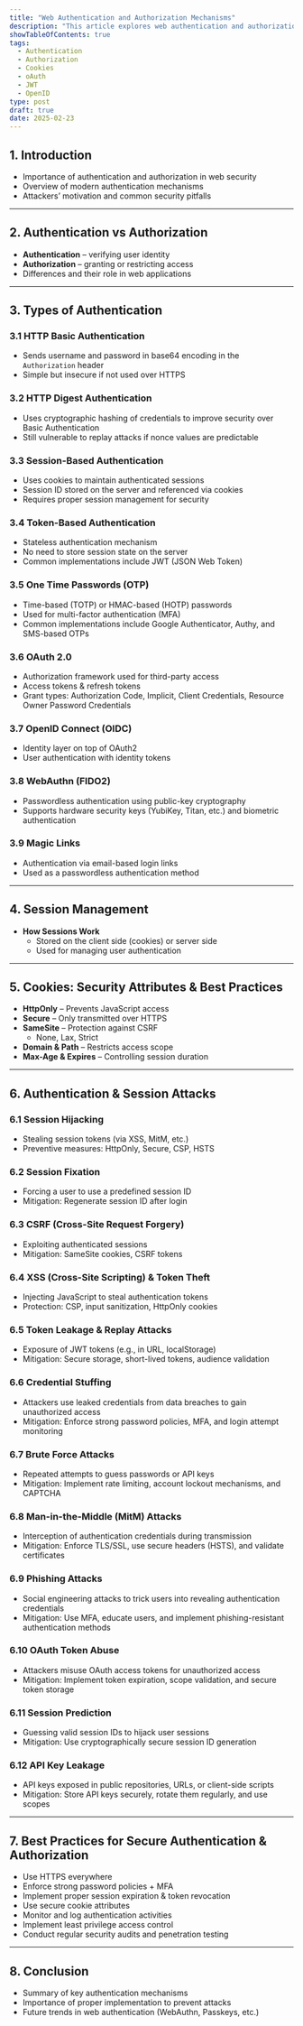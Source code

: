 ```yaml
---
title: "Web Authentication and Authorization Mechanisms"
description: "This article explores web authentication and authorization mechanisms, covering methods like HTTP Basic, Session-Based, Token-Based (JWT, OAuth, OpenID), OTP, and WebAuthn. It details session management, secure cookie attributes, and key attack vectors such as session hijacking, CSRF, XSS, token leakage, and phishing, with mitigation strategies. Best practices include HTTPS enforcement, MFA, session expiration, token revocation, and least privilege access, making it a valuable resource for developers and security professionals."
showTableOfContents: true
tags:
  - Authentication
  - Authorization
  - Cookies
  - oAuth
  - JWT
  - OpenID
type: post
draft: true
date: 2025-02-23
---
```


## 1. Introduction
- Importance of authentication and authorization in web security  
- Overview of modern authentication mechanisms  
- Attackers’ motivation and common security pitfalls  

---

## 2. Authentication vs Authorization
- **Authentication** – verifying user identity  
- **Authorization** – granting or restricting access  
- Differences and their role in web applications  

---

## 3. Types of Authentication
### 3.1 HTTP Basic Authentication
- Sends username and password in base64 encoding in the `Authorization` header
- Simple but insecure if not used over HTTPS

### 3.2 HTTP Digest Authentication
- Uses cryptographic hashing of credentials to improve security over Basic Authentication
- Still vulnerable to replay attacks if nonce values are predictable

### 3.3 Session-Based Authentication
- Uses cookies to maintain authenticated sessions
- Session ID stored on the server and referenced via cookies
- Requires proper session management for security

### 3.4 Token-Based Authentication
- Stateless authentication mechanism
- No need to store session state on the server
- Common implementations include JWT (JSON Web Token)

### 3.5 One Time Passwords (OTP)
- Time-based (TOTP) or HMAC-based (HOTP) passwords
- Used for multi-factor authentication (MFA)
- Common implementations include Google Authenticator, Authy, and SMS-based OTPs

### 3.6 OAuth 2.0
- Authorization framework used for third-party access
- Access tokens & refresh tokens
- Grant types: Authorization Code, Implicit, Client Credentials, Resource Owner Password Credentials

### 3.7 OpenID Connect (OIDC)
- Identity layer on top of OAuth2
- User authentication with identity tokens

### 3.8 WebAuthn (FIDO2)
- Passwordless authentication using public-key cryptography
- Supports hardware security keys (YubiKey, Titan, etc.) and biometric authentication

### 3.9 Magic Links
- Authentication via email-based login links
- Used as a passwordless authentication method

---

## 4. Session Management
- **How Sessions Work**  
  - Stored on the client side (cookies) or server side
  - Used for managing user authentication

---

## 5. Cookies: Security Attributes & Best Practices
- **HttpOnly** – Prevents JavaScript access  
- **Secure** – Only transmitted over HTTPS  
- **SameSite** – Protection against CSRF  
  - None, Lax, Strict  
- **Domain & Path** – Restricts access scope  
- **Max-Age & Expires** – Controlling session duration  

---

## 6. Authentication & Session Attacks
### 6.1 Session Hijacking
- Stealing session tokens (via XSS, MitM, etc.)  
- Preventive measures: HttpOnly, Secure, CSP, HSTS  

### 6.2 Session Fixation
- Forcing a user to use a predefined session ID  
- Mitigation: Regenerate session ID after login  

### 6.3 CSRF (Cross-Site Request Forgery)
- Exploiting authenticated sessions  
- Mitigation: SameSite cookies, CSRF tokens  

### 6.4 XSS (Cross-Site Scripting) & Token Theft
- Injecting JavaScript to steal authentication tokens  
- Protection: CSP, input sanitization, HttpOnly cookies  

### 6.5 Token Leakage & Replay Attacks
- Exposure of JWT tokens (e.g., in URL, localStorage)  
- Mitigation: Secure storage, short-lived tokens, audience validation  

### 6.6 Credential Stuffing
- Attackers use leaked credentials from data breaches to gain unauthorized access
- Mitigation: Enforce strong password policies, MFA, and login attempt monitoring

### 6.7 Brute Force Attacks
- Repeated attempts to guess passwords or API keys
- Mitigation: Implement rate limiting, account lockout mechanisms, and CAPTCHA

### 6.8 Man-in-the-Middle (MitM) Attacks
- Interception of authentication credentials during transmission
- Mitigation: Enforce TLS/SSL, use secure headers (HSTS), and validate certificates

### 6.9 Phishing Attacks
- Social engineering attacks to trick users into revealing authentication credentials
- Mitigation: Use MFA, educate users, and implement phishing-resistant authentication methods

### 6.10 OAuth Token Abuse
- Attackers misuse OAuth access tokens for unauthorized access
- Mitigation: Implement token expiration, scope validation, and secure token storage

### 6.11 Session Prediction
- Guessing valid session IDs to hijack user sessions
- Mitigation: Use cryptographically secure session ID generation

### 6.12 API Key Leakage
- API keys exposed in public repositories, URLs, or client-side scripts
- Mitigation: Store API keys securely, rotate them regularly, and use scopes

---

## 7. Best Practices for Secure Authentication & Authorization
- Use HTTPS everywhere  
- Enforce strong password policies + MFA  
- Implement proper session expiration & token revocation  
- Use secure cookie attributes  
- Monitor and log authentication activities  
- Implement least privilege access control  
- Conduct regular security audits and penetration testing  

---

## 8. Conclusion
- Summary of key authentication mechanisms  
- Importance of proper implementation to prevent attacks  
- Future trends in web authentication (WebAuthn, Passkeys, etc.)  